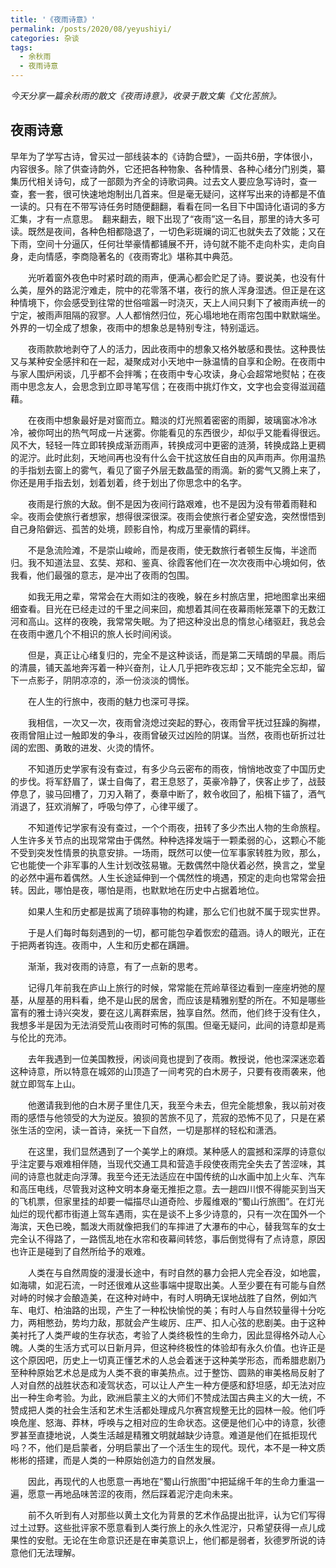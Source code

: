 ```yaml
---
title: '《夜雨诗意》'
permalink: /posts/2020/08/yeyushiyi/
categories: 杂谈
tags:
  - 余秋雨
  - 夜雨诗意
---
```


*今天分享一篇余秋雨的散文《夜雨诗意》，收录于散文集《文化苦旅》。*

## 夜雨诗意

早年为了学写古诗，曾买过一部线装本的《诗韵合壁》，一函共6册，字体很小，内容很多。除了供查诗韵外，它还把各种物象、各种情景、各种心绪分门别类，纂集历代相关诗句，成了一部颇为齐全的诗歌词典。过去文人要应急写诗时，查一查，套一套，很可快速地炮制出几首来。但是毫无疑问，这样写出来的诗都是不值一读的。只有在不带写诗任务时随便翻翻，看看在同一名目下中国诗化语词的多方汇集，才有一点意思。　翻来翻去，眼下出现了“夜雨”这一名目，那里的诗大多可读。既然是夜间，各种色相都隐退了，一切色彩斑斓的词汇也就失去了效能；又在下雨，空间十分逼仄，任何壮举豪情都铺展不开，诗句就不能不走向朴实，走向自身，走向情感，李商隐著名的《夜雨寄北》堪称其中典范。

　　光听着窗外夜色中时紧时疏的雨声，便满心都会贮足了诗。要说美，也没有什么美，屋外的路泥泞难走，院中的花零落不堪，夜行的旅人浑身湿透。但正是在这种情境下，你会感受到往常的世俗喧嚣一时浇灭，天上人间只剩下了被雨声统一的宁定，被雨声阻隔的寂寥。人人都悄然归位，死心塌地地在雨帘包围中默默端坐。外界的一切全成了想象，夜雨中的想象总是特别专注，特别遥远。

　　夜雨款款地剥夺了人的活力，因此夜雨中的想象又格外敏感和畏怯。这种畏怯又与某种安全感拌和在一起，凝聚成对小天地中一脉温情的自享和企盼。在夜雨中与家人围炉闲谈，几乎都不会拌嘴；在夜雨中专心攻读，身心会超常地熨帖；在夜雨中思念友人，会思念到立即寻笔写信；在夜雨中挑灯作文，文字也会变得滋润蕴藉。

　　在夜雨中想象最好是对窗而立。黯淡的灯光照着密密的雨脚，玻璃窗冰冷冰冷，被你呵出的热气呵成一片迷雾。你能看见的东西很少，却似乎又能看得很远。风不大，轻轻一阵立即转换成渐沥雨声，转换成河中更密的涟漪，转换成路上更稠的泥泞。此时此刻，天地间再也没有什么会干扰这放任自由的风声雨声。你用温热的手指划去窗上的雾气，看见了窗子外层无数晶莹的雨滴。新的雾气又腾上来了，你还是用手指去划，划着划着，终于划出了你思念中的名字。

　　夜雨是行旅的大敌。倒不是因为夜间行路艰难，也不是因为没有带着雨鞋和伞。夜雨会使旅行者想家，想得很深很深。夜雨会使旅行者企望安逸，突然憬悟到自己身陷僻远、孤苦的处境，顾影自怜，构成万里豪情的羁绊。

　　不是急流险滩，不是崇山峻岭，而是夜雨，使无数旅行者顿生反悔，半途而归。我不知道法显、玄奘、郑和、鉴真、徐霞客他们在一次次夜雨中心境如何，依我看，他们最强的意志，是冲出了夜雨的包围。

　　如我无用之辈，常常会在大雨如注的夜晚，躲在乡村旅店里，把地图拿出来细细查看。目光在已经走过的千里之间来回，痴想着其间在夜幕雨帐笼罩下的无数江河和高山。这样的夜晚，我常常失眠。为了把这种没出息的惰怠心绪驱赶，我总会在夜雨中邀几个不相识的旅人长时间闲谈。

　　但是，真正让心绪复归的，完全不是这种谈话，而是第二天晴朗的早晨。雨后的清晨，铺天盖地奔泻着一种兴奋剂，让人几乎把昨夜忘却；又不能完全忘却，留下一点影子，阴阴凉凉的，添一份淡淡的惆怅。

　　在人生的行旅中，夜雨的魅力也深可寻探。

　　我相信，一次又一次，夜雨曾浇熄过突起的野心，夜雨曾平抚过狂躁的胸襟，夜雨曾阻止过一触即发的争斗，夜雨曾破灭过凶险的阴谋。当然，夜雨也斫折过壮阔的宏图、勇敢的进发、火烫的情怀。

　　不知道历史学家有没有查过，有多少乌云密布的雨夜，悄悄地改变了中国历史的步伐。将军舒眉了，谋士自侮了，君王息怒了，英豪冷静了，侠客止步了，战鼓停息了，骏马回槽了，刀刃入鞘了，奏章中断了，敕令收回了，船楫下锚了，酒气消退了，狂欢消解了，呼吸匀停了，心律平缓了。

　　不知道传记学家有没有查过，一个个雨夜，扭转了多少杰出人物的生命旅程。人生许多关节点的出现常常由于偶然。种种选择发端于一颗柔弱的心，这颗心不能不受到突发性情景的执意安排。一场雨，既然可以使一位军事家转胜为败，那么，它也能使一个非军事的人生计划改弦易辙。无数偶然中隐伏着必然，换言之，堂皇的必然中遍布着偶然。人生长途延伸到一个偶然性的境遇，预定的走向也常常会扭转。因此，哪怕是夜，哪怕是雨，也默默地在历史中占据着地位。

　　如果人生和历史都是拔离了琐碎事物的构建，那么它们也就不属于现实世界。

　　于是人们每时每刻遇到的一切，都可能包孕着恢宏的蕴涵。诗人的眼光，正在于把两者钩连。夜雨中，人生和历史都在蹒跚。

　　渐渐，我对夜雨的诗意，有了一点新的思考。

　　记得几年前我在庐山上旅行的时候，常常能在荒岭草径边看到一座座坍弛的屋基，从屋基的用料看，绝不是山民的居舍，而应该是精雅别墅的所在。不知是哪些富有的雅士诗兴突发，要在这儿离群索居，独享自然。然而，他们终于没有住久，我想多半是因为无法消受荒山夜雨时可怖的氛围。但毫无疑问，此间的诗意却是焉与伦比的充沛。

　　去年我遇到一位美国教授，闲谈间竟也提到了夜雨。教授说，他也深深迷恋着这种诗意，所以特意在城郊的山顶造了一间考究的白木房子，只要有夜雨袭来，他就立即驾车上山。

　　他邀请我到他的白木房子里住几天，我至今未去，但完全能想象，我以前对夜雨的感悟与他领受的大为逆反。狼狈的苦旅不见了，荒寂的恐怖不见了，只是在紧张生活的空闲，读一首诗，亲抚一下自然，一切是那样的轻松和潇洒。

　　在这里，我们显然遇到了一个美学上的麻烦。某种感人的震撼和深厚的诗意似乎注定要与艰难相伴随，当现代交通工具和营造手段使夜雨完全失去了苦涩味，其间的诗意也就走向浮薄。我至今还无法适应在中国传统的山水画中加上火车、汽车和高压电线，尽管我对这种文明本身毫无推拒之意。去一趟四川恨不得能买到当天的飞机票，但家里挂的却要一幅描尽山道奇险、步履维艰的“蜀山行旅图”。在灯光灿烂的现代都市街道上驾车遇雨，实在是谈不上多少诗意的，只有一次在国外一个海滨，天色已晚，瓢泼大雨就像把我们的车摔进了大瀑布的中心，替我驾车的女士完全认不得路了，一路慌乱地在水帘和夜幕间转悠，事后倒觉得有了点诗意，原因也许正是碰到了自然所给予的艰难。

　　人类在与自然周旋的漫漫长途中，有时自然的暴力会把人完全吞没，如地震，如海啸，如泥石流，一时还很难从这些事端中提取出美。人至少要在有可能与自然对峙的时候才会酿造美，在这种对峙中，有时人明确无误地战胜了自然，例如汽车、电灯、柏油路的出现，产生了一种松快愉悦的美；有时人与自然较量得十分吃力，两相憋劲，势均力敌，那就会产生峻厉、庄严、扣人心弦的悲剧美。由于这种美衬托了人类严峻的生存状态，考验了人类终极性的生命力，因此显得格外动人心魄。人类的生活方式可以日新月异，但这种终极性的体验却有永久价值。也许正是这个原因吧，历史上一切真正懂艺术的人总会着迷于这种美学形态，而希腊悲剧乃至种种原始艺术总是成为人类不衰的审美热点。过于整饬、圆熟的审美格局反射了人对自然的战胜状态和凌驾状态，可以让人产生一种方便感和舒坦感，却无法对应出一种生命考验。为此，欧洲启蒙主义的大师们不赞成法国古典主义的大一统，不赞成把人类的社会生活和艺术生活都处理成凡尔赛宫规整无比的园林一般。他们呼唤危崖、怒海、莽林，呼唤与之相对应的生命状态。这便是他们心中的诗意，狄德罗甚至直捷地说，人类生活越是精雅文明就越缺少诗意。难道是他们在抵拒现代吗？不，他们是启蒙者，分明启蒙出了一个活生生的现代。现代，本不是一种文质彬彬的搭建，而是人类的一种原始创造力的自然发展。

　　因此，再现代的人也愿意一再地在“蜀山行旅图”中把延绵千年的生命力重温一遍，愿意一再地品味苦涩的夜雨，然后踩着泥泞走向未来。

　　前不久听到有人对那些以黄土文化为背景的艺术作品提出批评，认为它们写得过土过野。这些批评家不愿意看到人类行旅上的永久性泥泞，只希望获得一点儿成果性的安慰。无论在生命意识还是在审美意识上，他们都是弱者，狄德罗所说的诗意他们无法理解。